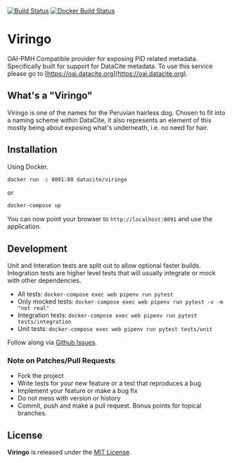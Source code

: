 [![Build Status](https://travis-ci.com/datacite/viringo.svg?branch=master)](https://travis-ci.com/datacite/viringo) [![Docker Build Status](https://img.shields.io/docker/cloud/datacite/viringo.svg)](https://hub.docker.com/r/datacite/viringo)

# Viringo

OAI-PMH Compatible provider for exposing PID related metadata.
Specifically built for support for DataCite metadata. To use this service please 
go to [https://oai.datacite.org](https://oai.datacite.org).

## What's a "Viringo"
Viringo is one of the names for the Peruvian hairless dog.
Chosen to fit into a naming scheme within DataCite, it also represents
an element of this mostly being about exposing what's underneath, i.e. no need
for hair.

## Installation

Using Docker.

```bash
docker run -p 8091:80 datacite/viringo
```

or

```bash
docker-compose up
```

You can now point your browser to `http://localhost:8091` and use the application.

## Development

Unit and Interation tests are split out to allow optional faster builds. 
Integration tests are higher level tests that will usually integrate or mock with
other dependencies.

* All tests: `docker-compose exec web pipenv run pytest`
* Only mocked tests: `docker-compose exec web pipenv run pytest -v -m "not real"`
* Integration tests: `docker-compose exec web pipenv run pytest tests/integration`
* Unit tests: `docker-compose exec web pipenv run pytest tests/unit`

Follow along via [Github Issues](https://github.com/datacite/lupo/issues).

### Note on Patches/Pull Requests

* Fork the project
* Write tests for your new feature or a test that reproduces a bug
* Implement your feature or make a bug fix
* Do not mess with version or history
* Commit, push and make a pull request. Bonus points for topical branches.

## License

**Viringo** is released under the [MIT License](https://github.com/datacite/viringo/blob/master/LICENSE).
